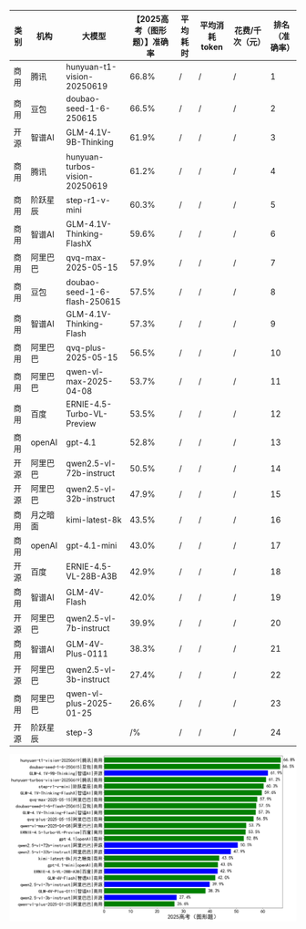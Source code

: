 
|类别|机构|大模型|【2025高考（图形题）】准确率|平均耗时|平均消耗token|花费/千次（元）|排名（准确率）|
|---|---|-----|-------------------|-------|-----------|-----------|-----------|
|商用|腾讯|hunyuan-t1-vision-20250619|66.8%|/|/|/|1|
|商用|豆包|doubao-seed-1-6-250615|66.5%|/|/|/|2|
|开源|智谱AI|GLM-4.1V-9B-Thinking|61.9%|/|/|/|3|
|商用|腾讯|hunyuan-turbos-vision-20250619|61.2%|/|/|/|4|
|商用|阶跃星辰|step-r1-v-mini|60.3%|/|/|/|5|
|商用|智谱AI|GLM-4.1V-Thinking-FlashX|59.6%|/|/|/|6|
|商用|阿里巴巴|qvq-max-2025-05-15|57.9%|/|/|/|7|
|商用|豆包|doubao-seed-1-6-flash-250615|57.5%|/|/|/|8|
|商用|智谱AI|GLM-4.1V-Thinking-Flash|57.3%|/|/|/|9|
|商用|阿里巴巴|qvq-plus-2025-05-15|56.5%|/|/|/|10|
|商用|阿里巴巴|qwen-vl-max-2025-04-08|53.7%|/|/|/|11|
|商用|百度|ERNIE-4.5-Turbo-VL-Preview|53.5%|/|/|/|12|
|商用|openAI|gpt-4.1|52.8%|/|/|/|13|
|开源|阿里巴巴|qwen2.5-vl-72b-instruct|50.5%|/|/|/|14|
|开源|阿里巴巴|qwen2.5-vl-32b-instruct|47.9%|/|/|/|15|
|商用|月之暗面|kimi-latest-8k|43.5%|/|/|/|16|
|商用|openAI|gpt-4.1-mini|43.0%|/|/|/|17|
|开源|百度|ERNIE-4.5-VL-28B-A3B|42.9%|/|/|/|18|
|商用|智谱AI|GLM-4V-Flash|42.0%|/|/|/|19|
|开源|阿里巴巴|qwen2.5-vl-7b-instruct|39.9%|/|/|/|20|
|商用|智谱AI|GLM-4V-Plus-0111|38.3%|/|/|/|21|
|开源|阿里巴巴|qwen2.5-vl-3b-instruct|27.4%|/|/|/|22|
|商用|阿里巴巴|qwen-vl-plus-2025-01-25|26.6%|/|/|/|23|
|开源|阶跃星辰|step-3|/%|/|/|/|24|


![lin](../pic/2025高考（图形题）.png)
